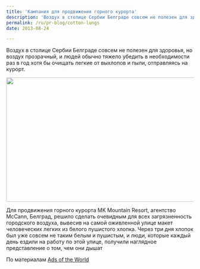 ```yaml
---
title: 'Кампания для продвижения горного курорта'
description: 'Воздух в столице Сербии Белграде совсем не полезен для здоровья, но воздух прозрачный, и людей обычно тяжело убедить в необходимости раз в год хотя бы очищать легкие от выхлопов и пыли, отправляясь на курорт.'
permalink: /ru/pr-blog/cotton-lungs
date: 2013-08-24

---
```


Воздух в столице Сербии Белграде совсем не полезен для здоровья, но воздух прозрачный, и  людей обычно тяжело убедить в необходимости раз в год хотя бы очищать легкие от выхлопов и пыли, отправляясь на курорт.

<img src="{{ site.assets }}/upload/lungs_0.jpg" alt="" class="post__img" width="580" height="335">

Для продвижения горного курорта MK Mountain Resort, агентство McCann, Белград, решило сделать очевидным для всех загрязненность  городского воздуха, вывесив на самой оживленной улице макет человеческих легких из белого пушистого хлопка. Через три дня хлопок был уже совсем не таким белым и пушистым, и люди, которые каждый день ездили на работу по этой улице, получили наглядное представление о том, чем они дышат

По материалам <a href="http://adsoftheworld.com/media/ambient/mk_mountain_resort_cotton_lungs?size=original"> Ads of the World </a>

